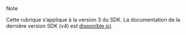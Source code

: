 > [!NOTE]  
> Cette rubrique s’applique à la version 3 du SDK. La documentation de la dernière version SDK (v4) est [disponible ici](https://docs.microsoft.com/en-us/azure/bot-service/?view=azure-bot-service-4.0). 
